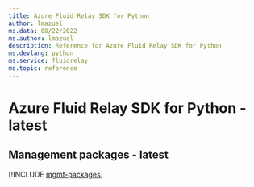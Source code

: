 ```yaml
---
title: Azure Fluid Relay SDK for Python
author: lmazuel
ms.data: 08/22/2022
ms.author: lmazuel
description: Reference for Azure Fluid Relay SDK for Python
ms.devlang: python
ms.service: fluidrelay
ms.topic: reference
---
```

# Azure Fluid Relay SDK for Python - latest

## Management packages - latest
[!INCLUDE [mgmt-packages](fluid-relay-mgmt-index.md)]